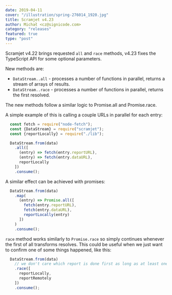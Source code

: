 ```yaml
---
date: 2019-04-11
cover: "/illustration/spring-276014_1920.jpg"
title: Scramjet v4.23
author: Michał <cz@signicode.com>
category: "releases"
featured: true
type: "post"
---
```


Scramjet v4.22 brings requested `all` and `race` methods, v4.23 fixes the TypeScript API for some optional parameters.

New methods are:

* `DataStream..all` - processes a number of functions in parallel, returns a stream of arrays of results.
* `DataStream..race` - processes a number of functions in parallel, returns the first resolved.

The new methods follow a similar logic to Promise.all and Promise.race.

A simple example of this is calling a couple URLs in parallel for each entry:

```javascript
  const fetch = require("node-fetch");
  const {DataStream} = require("scramjet");
  const {reportLocally} = require("./lib");

  DataStream.from(data)
    .all([
      (entry) => fetch(entry.reportURL),
      (entry) => fetch(entry.dataURL),
      reportLocally
    ])
    .consume();
```

A similar effect can be achieved with promises:

```javascript
  DataStream.from(data)
    .map(
      (entry) => Promise.all([
        fetch(entry.reportURL),
        fetch(entry.dataURL),
        reportLocally(entry)
      ])
    )
    .consume();
```

`race` method works similarly to `Promise.race` so simply continues whenever the first of all transforms resolves. This could be useful when we just want to confirm one of some things happened, like this:

```javascript
  DataStream.from(data)
    // we don't care which report is done first as long as at least one is.
    .race([
      reportLocally,
      reportRemotely
    ])
    .consume();
```

